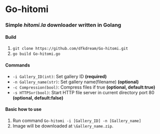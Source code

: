 # Go-hitomi
### Simple *hitomi.la* downloader written in Golang

#### Build
1. `git clone https://github.com/dfkdream/Go-hitomi.git`
2. `go build Go-hitomi.go`

#### Commands
* `-i Gallery_ID(int)`: Set gallery ID **(required)**
* `-n Gallery_name(str)`: Set gallery name(filename) **(optional)**
* `-c Compression(bool)`: Compress files if true **(optional, default:true)**
* `-s HTTPSvr(bool)`: Start HTTP file server in current directory port 80 **(optional, default:false)** 

#### Basic how to use
1. Run command `Go-hitomi -i [Gallery_ID] -n [Gallery_name]`
2. Image will be downloaded at `\Gallery_name.zip`.
